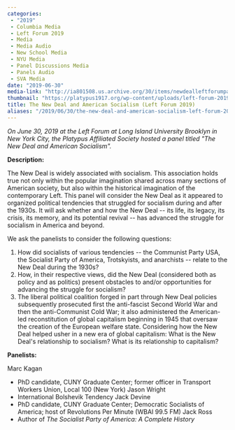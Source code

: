 ```yaml
---
categories:
 - "2019"
 - Columbia Media
 - Left Forum 2019
 - Media
 - Media Audio
 - New School Media
 - NYU Media
 - Panel Discussions Media
 - Panels Audio
 - SVA Media
date: "2019-06-30"
media-link: "http://ia801508.us.archive.org/30/items/newdealleftforumpanel63019/New%20Deal%20Left%20Forum%20Panel%206_30_19.mp3"
thumbnail: "https://platypus1917.org/wp-content/uploads/left-forum-2019.jpg"
title: The New Deal and American Socialism (Left Forum 2019)
aliases: "/2019/06/30/the-new-deal-and-american-socialism-left-forum-2019/"
---
```


*On June 30, 2019 at the Left Forum at Long Island University Brooklyn in New York City, the Platypus Affiliated Society hosted a panel titled \"The New Deal and American Socialism\".*

**Description:**

The New Deal is widely associated with socialism. This association holds true not only within the popular imagination shared across many sections of American society, but also within the historical imagination of the contemporary Left. This panel will consider the New Deal as it appeared to organized political tendencies that struggled for socialism during and after the 1930s. It will ask whether and how the New Deal \-- its life, its legacy, its crisis, its memory, and its potential revival \-- has advanced the struggle for socialism in America and beyond.

We ask the panelists to consider the following questions:

1.  How did socialists of various tendencies \-- the Communist Party USA, the Socialist Party of America, Trotskyists, and anarchists \-- relate to the New Deal during the 1930s?
2.  How, in their respective views, did the New Deal (considered both as policy and as politics) present obstacles to and/or opportunities for advancing the struggle for socialism?
3.  The liberal political coalition forged in part through New Deal policies subsequently prosecuted first the anti-fascist Second World War and then the anti-Communist Cold War; it also administered the American-led reconstitution of global capitalism beginning in 1945 that oversaw the creation of the European welfare state. Considering how the New Deal helped usher in a new era of global capitalism: What is the New Deal\'s relationship to socialism? What is its relationship to capitalism?

**Panelists:**

Marc Kagan
 - PhD candidate, CUNY Graduate Center; former officer in Transport Workers Union, Local 100 (New York) Jason Wright
 - International Bolshevik Tendency Jack Devine
 - PhD candidate, CUNY Graduate Center; Democratic Socialists of America; host of Revolutions Per Minute (WBAI 99.5 FM) Jack Ross
 - Author of *The Socialist Party of America: A Complete History*
